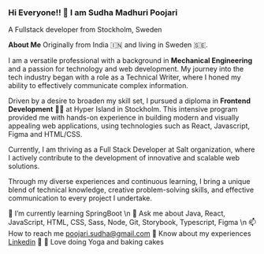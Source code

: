 ### Hi Everyone!! 👋 I am Sudha Madhuri Poojari
A Fullstack developer from Stockholm, Sweden 

**About Me**
Originally from India 🇮🇳 and living in Sweden 🇸🇪. 

I am a versatile professional with a background in **Mechanical Engineering** and a passion for technology and web development. My journey into the tech industry began with a role as a Technical Writer, where I honed my ability to effectively communicate complex information.

Driven by a desire to broaden my skill set, I pursued a diploma in **Frontend Development** 👨‍💻 at Hyper Island in Stockholm. This intensive program provided me with hands-on experience in building modern and visually appealing web applications, using technologies such as React, Javascript, Figma and HTML/CSS.

Currently, I am thriving as a Full Stack Developer at Salt organization, where I actively contribute to the development of innovative and scalable web solutions. 

Through my diverse experiences and continuous learning, I bring a unique blend of technical knowledge, creative problem-solving skills, and effective communication to every project I undertake.

🌱 I’m currently learning SpringBoot       \n
💬 Ask me about Java, React, JavaScript, HTML, CSS, Sass, Node, Git, Storybook, Typescript, Figma               \n
📫 How to reach me poojari.sudha@gmail.com
📄 Know about my experiences [Linkedin](https://www.linkedin.com/in/sudha-madhuri-poojari/)
🧘 🎂 Love doing Yoga and baking cakes

